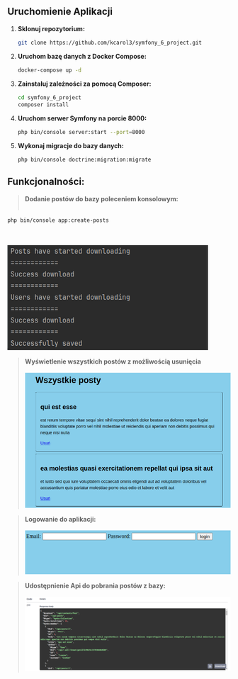 ## Uruchomienie Aplikacji

1. **Sklonuj repozytorium:**
    ```bash
    git clone https://github.com/kcarol3/symfony_6_project.git
    ```

2. **Uruchom bazę danych z Docker Compose:**
    ```bash
    docker-compose up -d
    ```

3. **Zainstaluj zależności za pomocą Composer:**
    ```bash
    cd symfony_6_project
    composer install
    ```

4. **Uruchom serwer Symfony na porcie 8000:**
    ```bash
    php bin/console server:start --port=8000
    ```

5. **Wykonaj migracje do bazy danych:**
    ```bash
    php bin/console doctrine:migration:migrate
    ```

## Funkcjonalności:

>**Dodanie postów do bazy poleceniem konsolowym:**
<br/><br/>
```bash
php bin/console app:create-posts
```
<br/><br/>
![Opis obrazu](https://github.com/kcarol3/symfony_6_project/blob/master/screen4.png)

>**Wyświetlenie wszystkich postów z możliwością usunięcia**
<br/><br/>
![Opis obrazu](https://github.com/kcarol3/symfony_6_project/blob/master/screen1.png)

>**Logowanie do aplikacji:**
<br/><br/>
![Opis obrazu](https://github.com/kcarol3/symfony_6_project/blob/master/screen2.png)

>**Udostępnienie Api do pobrania postów z bazy:**
<br/><br/>
![Opis obrazu](https://github.com/kcarol3/symfony_6_project/blob/master/screen3.png)




